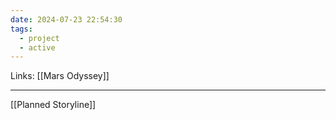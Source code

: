 ```yaml
---
date: 2024-07-23 22:54:30
tags:
  - project
  - active
---
```

Links: [[Mars Odyssey]]
___
[[Planned Storyline]]
